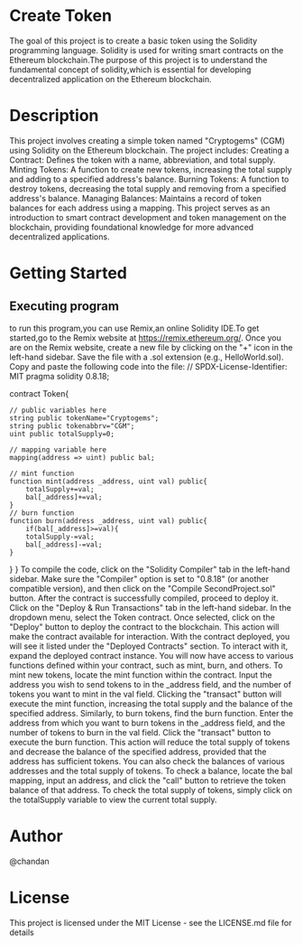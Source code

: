 # Create Token
The goal of this project is to create a basic token using the Solidity programming language. Solidity is used for writing smart contracts on the Ethereum blockchain.The purpose of this project is to understand the fundamental concept of solidity,which is essential for developing decentralized application on the Ethereum blockchain.
# Description
This project involves creating a simple token named "Cryptogems" (CGM) using Solidity on the Ethereum blockchain. The project includes:
Creating a Contract: Defines the token with a name, abbreviation, and total supply.
Minting Tokens: A function to create new tokens, increasing the total supply and adding to a specified address's balance.
Burning Tokens: A function to destroy tokens, decreasing the total supply and removing from a specified address's balance.
Managing Balances: Maintains a record of token balances for each address using a mapping.
This project serves as an introduction to smart contract development and token management on the blockchain, providing foundational knowledge for more advanced decentralized applications.

# Getting Started
## Executing program
to run this program,you can use Remix,an online Solidity IDE.To get started,go to the Remix website at https://remix.ethereum.org/.
Once you are on the Remix website, create a new file by clicking on the "+" icon in the left-hand sidebar. Save the file with a .sol extension (e.g., HelloWorld.sol). Copy and paste the following code into the file:
// SPDX-License-Identifier: MIT
pragma solidity 0.8.18;

contract Token{

    // public variables here
    string public tokenName="Cryptogems";
    string public tokenabbrv="CGM";
    uint public totalSupply=0;

    // mapping variable here
    mapping(address => uint) public bal;

    // mint function
    function mint(address _address, uint val) public{
        totalSupply+=val;
        bal[_address]+=val;
    }
    // burn function
    function burn(address _address, uint val) public{
        if(bal[_address]>=val){
        totalSupply-=val;
        bal[_address]-=val;
    }
  }
}
To compile the code, click on the "Solidity Compiler" tab in the left-hand sidebar. Make sure the "Compiler" option is set to "0.8.18" (or another compatible version), and then click on the "Compile SecondProject.sol" button.
After the contract is successfully compiled, proceed to deploy it. Click on the "Deploy & Run Transactions" tab in the left-hand sidebar. In the dropdown menu, select the Token contract. Once selected, click on the "Deploy" button to deploy the contract to the blockchain. This action will make the contract available for interaction.
With the contract deployed, you will see it listed under the "Deployed Contracts" section. To interact with it, expand the deployed contract instance. You will now have access to various functions defined within your contract, such as mint, burn, and others.
To mint new tokens, locate the mint function within the contract. Input the address you wish to send tokens to in the _address field, and the number of tokens you want to mint in the val field. Clicking the "transact" button will execute the mint function, increasing the total supply and the balance of the specified address.
Similarly, to burn tokens, find the burn function. Enter the address from which you want to burn tokens in the _address field, and the number of tokens to burn in the val field. Click the "transact" button to execute the burn function. This action will reduce the total supply of tokens and decrease the balance of the specified address, provided that the address has sufficient tokens.
You can also check the balances of various addresses and the total supply of tokens. To check a balance, locate the bal mapping, input an address, and click the "call" button to retrieve the token balance of that address. To check the total supply of tokens, simply click on the totalSupply variable to view the current total supply.

# Author
@chandan

# License
This project is licensed under the MIT License - see the LICENSE.md file for details

